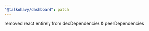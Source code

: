 ```yaml
---
"@talkohavy/dashboard": patch
---
```


removed react entirely from decDependencies & peerDependencies
